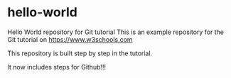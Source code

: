 # hello-world

Hello World repository for Git tutorial
This is an example repository for the Git tutorial on https://www.w3schools.com

This repository is built step by step in the tutorial.

It now includes steps for Github!!!
